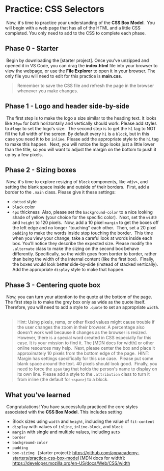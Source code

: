 # Practice: CSS Selectors
​
Now, it's time to practice your understanding of the **CSS Box Model**.
​
You will begin with a web page that has all of the HTML and a little CSS
completed. You only need to add to the CSS to complete each phase.
​
## Phase 0 - Starter
​
Begin by downloading the [starter project]. Once you've unzipped and opened it
in VS Code, you can drag the __index.html__ file into your browser to view the
webpage, or use the **File Explorer** to open it in your browser. The only file
you will need to edit for this practice is __main.css__.
​
> Remember to save the CSS file and refresh the page in the browser whenever you
> make changes.
​
## Phase 1 - Logo and header side-by-side
​
The first step is to make the logo a size similar to the heading text. It looks
like `30px` for both horizontally and vertically should work. Please add styles
to `#logo` to set the logo's size.
​
The second step is to get the `h1` tag to NOT fill the full width of the screen.
By default every `h1` is a `block`, but in this case you need it to be `inline`.
Please add the appropriate style to the `h1` tag to make this happen.
​
Next, you will notice the logo looks just a little lower than the title, so you
will want to adjust the margin on the bottom to push it up by a few pixels.
​
## Phase 2 - Sizing boxes
​
Now, it's time to explore resizing of `block` components, like `<div>`, and
setting the blank space inside and outside of their borders.
​
First, add a border to the `.main` class. Please give it these settings:
​
* `dotted` style
* `black` color
* `4px` thickness
​
Also, please set the `background-color` to a nice looking shade of yellow (your
choice for the specific color).
​
Next, set the `width` and `height` to 120 pixels.
​
Now, add a 10 pixel `margin` to get the boxes off the left edge and no longer
"touching" each other.
​
Then, set a 20 pixel `padding` to make the words inside stop touching the
border.
​
This time when you view your change, take a careful look at words inside each
box. You'll notice they describe the expected size. Please modify the
`.alternate` class to make the sizing on the second box behave differently.
Specifically, so the width goes from border to border, rather than being the
width of the internal content (like the first box).
​
Finally, the boxes would look better side-by-side (instead of stacked
vertically). Add the appropriate `display` style to make that happen.
​
## Phase 3 - Centering quote box
​
Now, you can turn your attention to the quote at the bottom of the page.
​
The first step is to make the grey box only as wide as the quote itself.
Therefore, you will need to add a style to `.quote` to set an appropriate
`width`.
​
> Hint: Using pixels, rems, or other fixed values might cause trouble if the
> user changes the zoom in their browser. A percentage also doesn't work well
> because it changes as the browser is resized. However, there is a special
> word created in CSS especially for this case. It is your mission to find it.
> The [MDN docs for width] or other online resources may help.
​
Next, please center the box and place it approximately 10 pixels from the bottom
edge of the page.
​
> HINT: Margin has settings specifically for this use case.
​
Please put some blank space around the text. 40 pixels should look good.
​
Finally, you need to force the `span` tag that holds the person's name to display
on its own line. Please add a style to the `.attribution` class to turn it from
inline (the default for `<span>`) to a block.
​
## What you've learned
​
Congratulations! You have successfully practiced the core styles associated
with the **CSS Box Model**. This includes setting
​
* Block sizes using `width` and `height`, including the value of `fit-content`
* `display` with values of `inline`, `inline-block`, and `block`
* `margin` with single and multiple values, including `auto`
* `border`
* `background-color`
* `padding`
* `box-sizing`
​
​
[starter project]: https://github.com/appacademy-starters/practice-css-box-model
[MDN docs for width]: https://developer.mozilla.org/en-US/docs/Web/CSS/width
